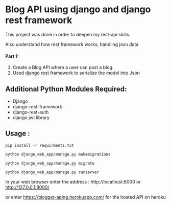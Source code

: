 # Blog API using django and django rest framework 



This project was done in order to deepen my rest-api skills.

Also understand how rest framework works, handling json data
<h4>Part 1:</h4>
<ol>
    <li>Create a Blog API where a user can post a blog.</li>
    <li>Used django rest framework to serialize the model into Json</li>
    
</ol>



    

    
<h2>Additional Python Modules Required:</h2>
<ul>
    <li>Django</li>
    <li>django-rest-framework</li>
    <li>django-rest-auth</li>
    <li>django jwt library</li>
    
</ul>
  


<h2>Usage :</h2>

    pip install -r requirments.txt
    
    python django_web_app/manage.py makemigrations

    python django_web_app/manage.py migrate

    python django_web_app/manage.py runserver
    
   In your web browser enter the address : http://localhost:8000 or http://127.0.0.1:8000/
   
   
   or enter https://blogger-aping.herokuapp.com/ for the hosted API on heroku
